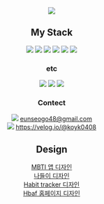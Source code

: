 <div align=center>
<img src="https://capsule-render.vercel.app/api?type=waving&color=0:f1d3ed,50:eeaed7,70:a4abea,100:80ebf3&text=Hi%20I'm%20Eunseo&fontColor=ffffff&fontWeight=thin&fontSize=80&fontAlignY=40&fontAlign=60&height=250" />

## My Stack
<img src="https://img.shields.io/badge/React-f1d3ed?style=for-the-badge&logo=React&logoColor=white"> 
<img src="https://img.shields.io/badge/HTML5-eeaed7?style=for-the-badge&logo=HTML5&logoColor=white"> 
<img src="https://img.shields.io/badge/CSS3-a4abea?style=for-the-badge&logo=CSS3&logoColor=white"> 
<img src="https://img.shields.io/badge/JavaScript-80ebf3?style=for-the-badge&logo=JavaScript&logoColor=white"> 
<img src="https://img.shields.io/badge/styled components-f1d3ed?style=for-the-badge&logo=styled-components&logoColor=white"> 
<img src="https://img.shields.io/badge/Flutter-eeaed7?style=for-the-badge&logo=flutter&logoColor=white">

### etc
<img src="https://img.shields.io/badge/Visual Studio Code-a4abea?style=for-the-badge&logo=Visual-Studio-Code&logoColor=white"> 
<img src="https://img.shields.io/badge/Figma-a4abea?style=for-the-badge&logo=Figma&logoColor=white"> 
<img src="https://img.shields.io/badge/Slack-a4abea?style=for-the-badge&logo=Slack&logoColor=white"> 

### Contect
<img src="https://img.shields.io/badge/Gmail-f1d3ed?style=flat&logo=Gmail&logoColor=white"> eunseogo48@gmail.com
<br />
<img src="https://img.shields.io/badge/Velog-eeaed7?style=flat&logo=Velog&logoColor=white"> https://velog.io/@koyk0408

## Design
[MBTI 앱 디자인](https://www.figma.com/file/HjtUEpM9z57CsfyL4xNY1b/I'M-BTI?type=design&node-id=0%3A1&mode=design&t=8lwphBnWPnkSbGL4-1)
<br />
[나들이 디자인](https://www.figma.com/file/byXUkkWjllU1U9whuH87Q2/NaDeuli?type=design&node-id=139%3A133&mode=design&t=PXPmPIyVnMheJ5mJ-1)
<br />
[Habit tracker 디자인](https://www.figma.com/file/5u7B3Powcf9knaiRP9YhHL/habit-tracker?type=design&t=yT9OzqKUcYbfZlhR-1)
<br />
[Hbaf 홈페이지 디자인](https://www.figma.com/file/RkawoDh7nkw7IEul9YEnRf/%EB%B0%94%ED%94%84?type=design&node-id=0%3A1&t=yT9OzqKUcYbfZlhR-1)
</div>
